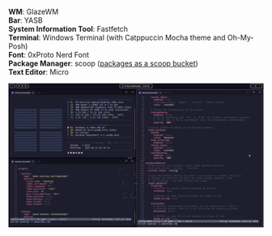 **WM**: GlazeWM \
**Bar**: YASB \
**System Information Tool**: Fastfetch \
**Terminal**: Windows Terminal (with Catppuccin Mocha theme and Oh-My-Posh) \
**Font**: 0xProto Nerd Font \
**Package Manager**: scoop ([packages as a scoop bucket](https://github.com/appakling/FaveApps))\
**Text Editor**: Micro 

![example](https://github.com/appakling/dotfiles/blob/main/explorer_yLl8KzBEwS.png?raw=true)
